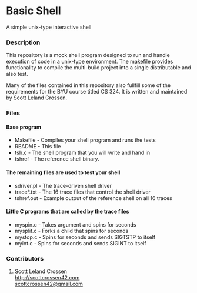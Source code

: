 # Basic Shell

A simple unix-type interactive shell

### Description

This repository is a mock shell program designed to run and handle execution of code in a unix-type environment. The
makefile provides functionality to compile the multi-build project into a single distributable and also test.

Many of the files contained in this repository also fullfill some of the requirements for the BYU course titled CS 324.
It is written and maintained by Scott Leland Crossen.

### Files

#### Base program

* Makefile    - Compiles your shell program and runs the tests
* README      - This file
* tsh.c       - The shell program that you will write and hand in
* tshref      - The reference shell binary.

#### The remaining files are used to test your shell

* sdriver.pl  - The trace-driven shell driver
* trace*.txt  - The 16 trace files that control the shell driver
* tshref.out  - Example output of the reference shell on all 16 traces

#### Little C programs that are called by the trace files

* myspin.c    - Takes argument <n> and spins for <n> seconds
* mysplit.c   - Forks a child that spins for <n> seconds
* mystop.c    - Spins for <n> seconds and sends SIGTSTP to itself
* myint.c     - Spins for <n> seconds and sends SIGINT to itself

### Contributors

1. Scott Leland Crossen  
<http://scottcrossen42.com>  
<scottcrossen42@gmail.com>
